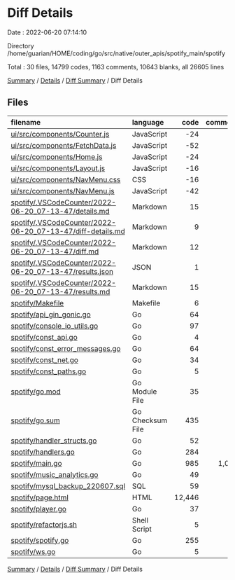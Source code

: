 # Diff Details

Date : 2022-06-20 07:14:10

Directory /home/guarian/HOME/coding/go/src/native/outer_apis/spotify_main/spotify

Total : 30 files,  14799 codes, 1163 comments, 10643 blanks, all 26605 lines

[Summary](results.md) / [Details](details.md) / [Diff Summary](diff.md) / Diff Details

## Files
| filename | language | code | comment | blank | total |
| :--- | :--- | ---: | ---: | ---: | ---: |
| [ui/src/components/Counter.js](/ui/src/components/Counter.js) | JavaScript | -24 | 0 | -8 | -32 |
| [ui/src/components/FetchData.js](/ui/src/components/FetchData.js) | JavaScript | -52 | 0 | -8 | -60 |
| [ui/src/components/Home.js](/ui/src/components/Home.js) | JavaScript | -24 | 0 | -3 | -27 |
| [ui/src/components/Layout.js](/ui/src/components/Layout.js) | JavaScript | -16 | 0 | -3 | -19 |
| [ui/src/components/NavMenu.css](/ui/src/components/NavMenu.css) | CSS | -16 | 0 | -3 | -19 |
| [ui/src/components/NavMenu.js](/ui/src/components/NavMenu.js) | JavaScript | -42 | 0 | -6 | -48 |
| [spotify/.VSCodeCounter/2022-06-20_07-13-47/details.md](/spotify/.VSCodeCounter/2022-06-20_07-13-47/details.md) | Markdown | 15 | 0 | 6 | 21 |
| [spotify/.VSCodeCounter/2022-06-20_07-13-47/diff-details.md](/spotify/.VSCodeCounter/2022-06-20_07-13-47/diff-details.md) | Markdown | 9 | 0 | 6 | 15 |
| [spotify/.VSCodeCounter/2022-06-20_07-13-47/diff.md](/spotify/.VSCodeCounter/2022-06-20_07-13-47/diff.md) | Markdown | 12 | 0 | 7 | 19 |
| [spotify/.VSCodeCounter/2022-06-20_07-13-47/results.json](/spotify/.VSCodeCounter/2022-06-20_07-13-47/results.json) | JSON | 1 | 0 | 0 | 1 |
| [spotify/.VSCodeCounter/2022-06-20_07-13-47/results.md](/spotify/.VSCodeCounter/2022-06-20_07-13-47/results.md) | Markdown | 15 | 0 | 7 | 22 |
| [spotify/Makefile](/spotify/Makefile) | Makefile | 6 | 30 | 6 | 42 |
| [spotify/api_gin_gonic.go](/spotify/api_gin_gonic.go) | Go | 64 | 10 | 17 | 91 |
| [spotify/console_io_utils.go](/spotify/console_io_utils.go) | Go | 97 | 12 | 15 | 124 |
| [spotify/const_api.go](/spotify/const_api.go) | Go | 4 | 0 | 2 | 6 |
| [spotify/const_error_messages.go](/spotify/const_error_messages.go) | Go | 64 | 1 | 3 | 68 |
| [spotify/const_net.go](/spotify/const_net.go) | Go | 34 | 5 | 8 | 47 |
| [spotify/const_paths.go](/spotify/const_paths.go) | Go | 5 | 0 | 2 | 7 |
| [spotify/go.mod](/spotify/go.mod) | Go Module File | 35 | 1 | 10 | 46 |
| [spotify/go.sum](/spotify/go.sum) | Go Checksum File | 435 | 0 | 1 | 436 |
| [spotify/handler_structs.go](/spotify/handler_structs.go) | Go | 52 | 1 | 9 | 62 |
| [spotify/handlers.go](/spotify/handlers.go) | Go | 284 | 14 | 33 | 331 |
| [spotify/main.go](/spotify/main.go) | Go | 985 | 1,048 | 279 | 2,312 |
| [spotify/music_analytics.go](/spotify/music_analytics.go) | Go | 49 | 0 | 8 | 57 |
| [spotify/mysql_backup_220607.sql](/spotify/mysql_backup_220607.sql) | SQL | 59 | 12 | 8 | 79 |
| [spotify/page.html](/spotify/page.html) | HTML | 12,446 | 11 | 10,199 | 22,656 |
| [spotify/player.go](/spotify/player.go) | Go | 37 | 0 | 5 | 42 |
| [spotify/refactorjs.sh](/spotify/refactorjs.sh) | Shell Script | 5 | 1 | 2 | 8 |
| [spotify/spotify.go](/spotify/spotify.go) | Go | 255 | 16 | 37 | 308 |
| [spotify/ws.go](/spotify/ws.go) | Go | 5 | 1 | 4 | 10 |

[Summary](results.md) / [Details](details.md) / [Diff Summary](diff.md) / Diff Details
